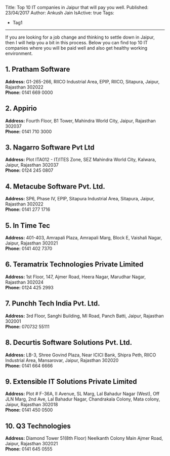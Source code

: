 Title: Top 10 IT companies in Jaipur that will pay you well.
Published: 23/04/2017
Author: Ankush Jain
IsActive: true
Tags:
  - Tag1
---
If you are looking for a job change and thinking to settle down in Jaipur, then I will help you a bit in this process. Below you can find top 10 IT companies where you will be paid well and also get healthy working environment.

## 1. Pratham Software

**Address:** G1-265-266, RIICO Industrial Area, EPIP, RIICO, Sitapura, Jaipur, Rajasthan 302022  
 **Phone:** 0141 669 0000

## 2. Appirio

**Address:** Fourth Floor, B1 Tower, Mahindra World City, Jaipur, Rajasthan 302037  
 **Phone:** 0141 710 3000

## 3. Nagarro Software Pvt Ltd

**Address:** Plot ITA012 - IT/ITES Zone, SEZ Mahindra World City, Kalwara, Jaipur, Rajasthan 302037  
 **Phone:** 0124 245 0807

## 4. Metacube Software Pvt. Ltd.

**Address:** SP6, Phase IV, EPIP, Sitapura Industrial Area, Sitapura, Jaipur, Rajasthan 302022  
 **Phone:** 0141 277 1716

## 5. In Time Tec

**Address:** 401-403, Amrapali Plaza, Amrapali Marg, Block E, Vaishali Nagar, Jaipur, Rajasthan 302021  
 **Phone:** 0141 402 7370

## 6. Teramatrix Technologies Private Limited

**Address:** 1st Floor, 147, Ajmer Road, Heera Nagar, Marudhar Nagar, Rajasthan 302024  
 **Phone:** 0124 425 2993

## 7. Punchh Tech India Pvt. Ltd.

**Address:** 3rd Floor, Sanghi Building, MI Road, Panch Batti, Jaipur, Rajasthan 302001  
 **Phone:** 070732 55111

## 8. Decurtis Software Solutions Pvt. Ltd.

**Address:** LB-3, Shree Govind Plaza, Near ICICI Bank, Shipra Peth, RIICO Industrial Area, Mansarovar, Jaipur, Rajasthan 302020  
 **Phone:** 0141 664 6666

## 9. Extensible IT Solutions Private Limited

**Address:** Plot # F-36A, II Avenue, SL Marg, Lal Bahadur Nagar (West), Off JLN Marg, 2nd Ave, Lal Bahadur Nagar, Chandrakala Colony, Mata colony, Jaipur, Rajasthan 302018  
 **Phone:** 0141 450 0500

## 10. Q3 Technologies

**Address:** Diamond Tower 51(8th Floor) Neelkanth Colony Main Ajmer Road, Jaipur, Rajasthan 302021  
 **Phone:** 0141 645 0555

                